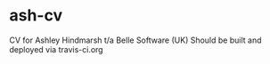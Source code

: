 # ash-cv

CV for Ashley Hindmarsh t/a Belle Software (UK)
Should be built and deployed via travis-ci.org

